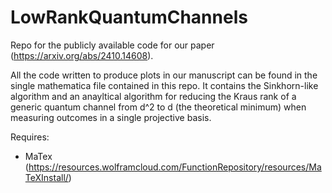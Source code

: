 # LowRankQuantumChannels
Repo for the publicly available code for our paper (https://arxiv.org/abs/2410.14608).

All the code written to produce plots in our manuscript can be found in the single
mathematica file contained in this repo. It contains the Sinkhorn-like algorithm
and an anayltical algorithm for reducing the Kraus rank of a generic quantum channel
from d^2 to d (the theoretical minimum) when measuring outcomes in a single projective
basis.

Requires:
- MaTex (https://resources.wolframcloud.com/FunctionRepository/resources/MaTeXInstall/)
  


